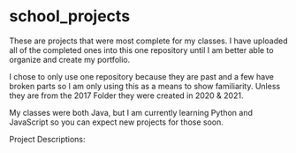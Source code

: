 # school_projects
These are projects that were most complete for my classes.
I have uploaded all of the completed ones into this one repository until I am better able to organize and create my portfolio.

I chose to only use one repository because they are past and a few have broken parts so I am only using this as a means to show familiarity.
Unless they are from the 2017 Folder they were created in 2020 & 2021.

My classes were both Java, but I am currently learning Python and JavaScript so you can expect new projects for those soon.

Project Descriptions:
